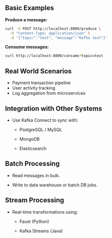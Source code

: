 ## Basic Examples
**Produce a message:**
``` bash
curl -X POST http://localhost:8000/produce \
  -H "Content-Type: application/json" \
  -d '{"topic":"test", "message":"Kafka test"}'

```

**Consume messages:**
```bash 
curl http://localhost:8000/consume?topic=test
```

## Real World Scenarios
- Payment transaction pipeline
- User activity tracking
- Log aggregation from microservices

## Integration with Other Systems

- Use Kafka Connect to sync with:

	- PostgreSQL / MySQL

	- MongoDB

	- Elasticsearch

## Batch Processing
- Read messages in bulk.

- Write to data warehouse or batch DB jobs.


## Stream Processing
- Real-time transformations using:

	- Faust (Python)

	- Kafka Streams (Java)
